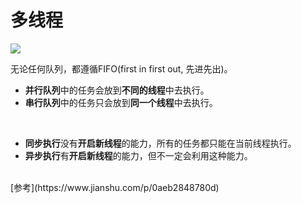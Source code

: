 # 多线程

![](https://raw.githubusercontent.com/CocoaDebug/GCD/master/gcd.png)

无论任何队列，都遵循FIFO(first in first out, 先进先出)。

- **并行队列**中的任务会放到**不同的线程**中去执行。
- **串行队列**中的任务只会放到**同一个线程**中去执行。
</br>

- **同步执行**没有**开启新线程**的能力，所有的任务都只能在当前线程执行。
- **异步执行**有**开启新线程**的能力，但不一定会利用这种能力。

</br>
[参考](https://www.jianshu.com/p/0aeb2848780d)